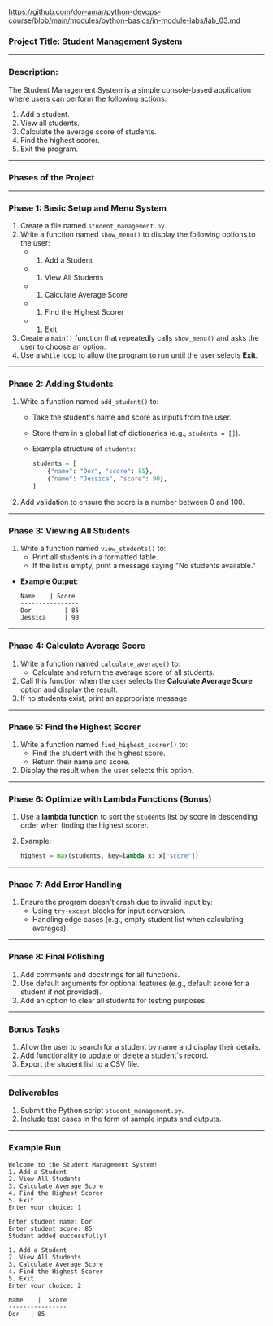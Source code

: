 https://github.com/dor-amar/python-devops-course/blob/main/modules/python-basics/in-module-labs/lab_03.md

### **Project Title**: **Student Management System**

---

### **Description**:

The Student Management System is a simple console-based application where users can perform the following actions:

1. Add a student.
2. View all students.
3. Calculate the average score of students.
4. Find the highest scorer.
5. Exit the program.

---

### **Phases of the Project**

---

### **Phase 1: Basic Setup and Menu System**

1. Create a file named `student_management.py`.
2. Write a function named `show_menu()` to display the following options to the user:
   - 1. Add a Student
   - 1. View All Students
   - 1. Calculate Average Score
   - 1. Find the Highest Scorer
   - 1. Exit
3. Create a `main()` function that repeatedly calls `show_menu()` and asks the user to choose an option.
4. Use a `while` loop to allow the program to run until the user selects **Exit**.

---

### **Phase 2: Adding Students**

1. Write a function named `add_student()` to:

   - Take the student's name and score as inputs from the user.
   - Store them in a global list of dictionaries (e.g., `students = []`).
   - Example structure of `students`:

     ```python
     students = [
         {"name": "Dor", "score": 85},
         {"name": "Jessica", "score": 90},
     ]

     ```

2. Add validation to ensure the score is a number between 0 and 100.

---

### **Phase 3: Viewing All Students**

1. Write a function named `view_students()` to:
   - Print all students in a formatted table.
   - If the list is empty, print a message saying "No students available."

- **Example Output**:

  ```
  Name    | Score
  ----------------
  Dor         | 85
  Jessica     | 90

  ```

---

### **Phase 4: Calculate Average Score**

1. Write a function named `calculate_average()` to:
   - Calculate and return the average score of all students.
2. Call this function when the user selects the **Calculate Average Score** option and display the result.
3. If no students exist, print an appropriate message.

---

### **Phase 5: Find the Highest Scorer**

1. Write a function named `find_highest_scorer()` to:
   - Find the student with the highest score.
   - Return their name and score.
2. Display the result when the user selects this option.

---

### **Phase 6: Optimize with Lambda Functions (Bonus)**

1. Use a **lambda function** to sort the `students` list by score in descending order when finding the highest scorer.
2. Example:

   ```python
   highest = max(students, key=lambda x: x["score"])

   ```

---

### **Phase 7: Add Error Handling**

1. Ensure the program doesn't crash due to invalid input by:
   - Using `try-except` blocks for input conversion.
   - Handling edge cases (e.g., empty student list when calculating averages).

---

### **Phase 8: Final Polishing**

1. Add comments and docstrings for all functions.
2. Use default arguments for optional features (e.g., default score for a student if not provided).
3. Add an option to clear all students for testing purposes.

---

### **Bonus Tasks**

1. Allow the user to search for a student by name and display their details.
2. Add functionality to update or delete a student's record.
3. Export the student list to a CSV file.

---

### **Deliverables**

1. Submit the Python script `student_management.py`.
2. Include test cases in the form of sample inputs and outputs.

---

### **Example Run**

```
Welcome to the Student Management System!
1. Add a Student
2. View All Students
3. Calculate Average Score
4. Find the Highest Scorer
5. Exit
Enter your choice: 1

Enter student name: Dor
Enter student score: 85
Student added successfully!

1. Add a Student
2. View All Students
3. Calculate Average Score
4. Find the Highest Scorer
5. Exit
Enter your choice: 2

Name    |  Score
----------------
Dor   | 85

```
